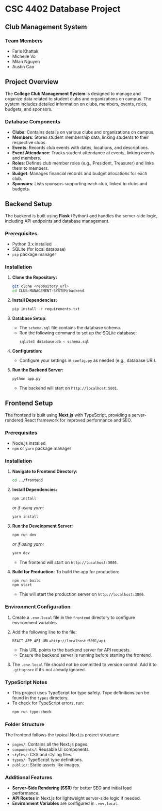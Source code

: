 # CSC 4402 Database Project

## Club Management System

### Team Members
- Faris Khattak
- Michelle Vo
- Milan Nguyen
- Austin Cao

## Project Overview
The **College Club Management System** is designed to manage and organize data related to student clubs and organizations on campus. The system includes detailed information on clubs, members, events, roles, budgets, and sponsors.

### Database Components
- **Clubs**: Contains details on various clubs and organizations on campus.
- **Members**: Stores student membership data, linking students to their respective clubs.
- **Events**: Records club events with dates, locations, and descriptions.
- **Event Attendance**: Tracks student attendance at events, linking events and members.
- **Roles**: Defines club member roles (e.g., President, Treasurer) and links them to members.
- **Budget**: Manages financial records and budget allocations for each club.
- **Sponsors**: Lists sponsors supporting each club, linked to clubs and budgets.

## Backend Setup

The backend is built using **Flask** (Python) and handles the server-side logic, including API endpoints and database management.

### Prerequisites

- Python 3.x installed
- SQLite (for local database)
- `pip` package manager

### Installation

1. **Clone the Repository:**
   ```bash
   git clone <repository_url>
   cd CLUB-MANAGEMENT-SYSTEM/backend
   ```

2. **Install Dependencies:**
   ```bash
   pip install -r requirements.txt
   ```

3. **Database Setup:**
   - The `schema.sql` file contains the database schema.
   - Run the following command to set up the SQLite database:
     ```bash
     sqlite3 database.db < schema.sql
     ```

4. **Configuration:**
   - Configure your settings in `config.py` as needed (e.g., database URI).

5. **Run the Backend Server:**
   ```bash
   python app.py
   ```
   - The backend will start on `http://localhost:5001`.

## Frontend Setup

The frontend is built using **Next.js** with TypeScript, providing a server-rendered React framework for improved performance and SEO.

### Prerequisites

- Node.js installed
- `npm` or `yarn` package manager

### Installation

1. **Navigate to Frontend Directory:**
   ```bash
   cd ../frontend
   ```

2. **Install Dependencies:**
   ```bash
   npm install
   ```
   *or if using yarn:*
   ```bash
   yarn install
   ```

3. **Run the Development Server:**
   ```bash
   npm run dev
   ```
   *or if using yarn:*
   ```bash
   yarn dev
   ```
   - The frontend will start on `http://localhost:3000`.

4. **Build for Production:**
   To build the app for production:
   ```bash
   npm run build
   npm start
   ```
   - This will start the production server on `http://localhost:3000`.

### Environment Configuration

1. Create a `.env.local` file in the `frontend` directory to configure environment variables.
2. Add the following line to the file:

   ```env
   REACT_APP_API_URL=http://localhost:5001/api
   ```

   - This URL points to the backend server for API requests.
   - Ensure the backend server is running before starting the frontend.

3. The `.env.local` file should not be committed to version control. Add it to `.gitignore` if it’s not already ignored.

### TypeScript Notes

- This project uses TypeScript for type safety. Type definitions can be found in the `types` directory.
- To check for TypeScript errors, run:
  ```bash
  npm run type-check
  ```

### Folder Structure

The frontend follows the typical Next.js project structure:
- `pages/`: Contains all the Next.js pages.
- `components/`: Reusable UI components.
- `styles/`: CSS and styling files.
- `types/`: TypeScript type definitions.
- `public/`: Static assets like images.

### Additional Features

- **Server-Side Rendering (SSR)** for better SEO and initial load performance.
- **API Routes** in Next.js for lightweight server-side logic if needed.
- **Environment Variables** are configured in `.env.local`.